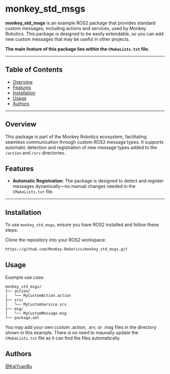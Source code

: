 # monkey_std_msgs

**monkey_std_msgs** is an example ROS2 package that provides standard custom messages, including actions and services, used by Monkey Robotics. This package is designed to be easily extendable, so you can add new custom messages that may be useful in other projects.

**The main feature of this package lies within the `CMakeLists.txt` file.**

---

## Table of Contents

- [Overview](#overview)
- [Features](#features)
- [Installation](#installation)
- [Usage](#usage)
- [Authors](#authors)

---

## Overview

This package is part of the Monkey Robotics ecosystem, facilitating seamless communication through custom ROS2 message types. It supports automatic detection and registration of new message types added to the `/action` and `/srv` directories.

## Features
- **Automatic Registration**: The package is designed to detect and register messages dynamically—no manual changes needed in the `CMakeLists.txt` file.

---

## Installation

To use `monkey_std_msgs`, ensure you have ROS2 installed and follow these steps:

Clone the repository into your ROS2 workspace:
   ```bash
   https://github.com/MonKey-Robotics/monkey_std_msgs.git
   ```

## Usage
Example use case:
```
monkey_std_msgs/
├── action/
│   └── MyCustomAction.action
├── srv/
│   └── MyCustomService.srv
├── msg/
│   └── MyCustomMessage.msg
└── package.xml
```

You may add your own custom .action, .srv, or .msg files in the directory shown in this example. There is no need to maunally update the `CMakeLists.txt` file as it can find the files automatically.
   

## Authors
[@KaiYuanBu](https://github.com/KaiYuanBu)
